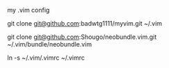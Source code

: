 my .vim config

git clone git@github.com:badwtg1111/myvim.git ~/.vim

git clone git@github.com:Shougo/neobundle.vim.git ~/.vim/bundle/neobundle.vim

ln -s ~/.vim/.vimrc ~/.vimrc


